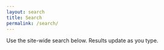 ```yaml
---
layout: search
title: Search
permalink: /search/
---
```


Use the site-wide search below. Results update as you type.
